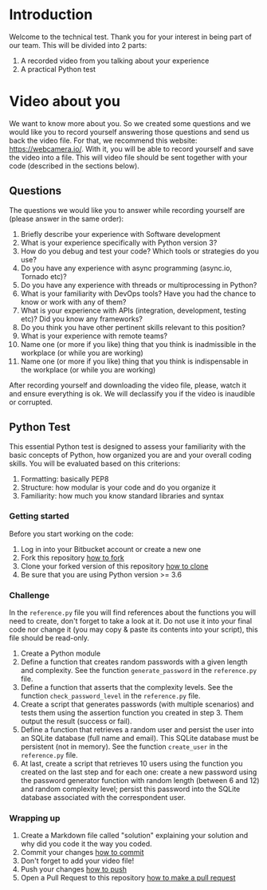 # Introduction
Welcome to the technical test. Thank you for your interest in being part of our team. This will be divided into 2 parts:

1. A recorded video from you talking about your experience
2. A practical Python test

# Video about you
We want to know more about you. So we created some questions and we would like you to record yourself answering those questions and send us back the video file. For that, we recommend this website: https://webcamera.io/. With it, you will be able to record yourself and save the video into a file. This will video file should be sent together with your code (described in the sections below).

## Questions
The questions we would like you to answer while recording yourself are (please answer in the same order):

1. Briefly describe your experience with Software development
2. What is your experience specifically with Python version 3?
3. How do you debug and test your code? Which tools or strategies do you use?
5. Do you have any experience with async programming (async.io, Tornado etc)?
6. Do you have any experience with threads or multiprocessing in Python?
7. What is your familiarity with DevOps tools? Have you had the chance to know or work with any of them?
8. What is your experience with APIs (integration, development, testing etc)? Did you know any frameworks?
9. Do you think you have other pertinent skills relevant to this position?
10. What is your experience with remote teams?
11. Name one (or more if you like) thing that you think is inadmissible in the workplace (or while you are working)
12. Name one (or more if you like) thing that you think is indispensable in the workplace (or while you are working)

After recording yourself and downloading the video file, please, watch it and ensure everything is ok. We will declassify you if the video is inaudible or corrupted.

## Python Test
This essential Python test is designed to assess your familiarity with the basic concepts of Python, how organized you are and your overall coding skills. You will be evaluated based on this criterions:

1. Formatting: basically PEP8
2. Structure: how modular is your code and do you organize it
3. Familiarity: how much you know standard libraries and syntax

### Getting started
Before you start working on the code:

1. Log in into your Bitbucket account or create a new one
2. Fork this repository [how to fork](https://confluence.atlassian.com/bitbucket/forking-a-repository-221449527.html)
3. Clone your forked version of this repository [how to clone](https://confluence.atlassian.com/bitbucket/clone-a-repository-223217891.html)
4. Be sure that you are using Python version >= 3.6

### Challenge
In the `reference.py` file you will find references about the functions you will need to create, don't forget to take a look at it. Do not use it into your final code nor change it (you may copy & paste its contents into your script), this file should be read-only.

1. Create a Python module
2. Define a function that creates random passwords with a given length and complexity. See the function `generate_password` in the `reference.py` file.
3. Define a function that asserts that the complexity levels. See the function `check_password_level` in the `reference.py` file.
4. Create a script that generates passwords (with multiple scenarios) and tests them using the assertion function you created in step 3. Them output the result (success or fail).
5. Define a function that retrieves a random user and persist the user into an SQLite database (full name and email). This SQLite database must be persistent (not in memory). See the function `create_user` in the `reference.py` file.
6. At last, create a script that retrieves 10 users using the function you created on the last step and for each one: create a new password using the password generator function with random length (between 6 and 12) and random complexity level; persist this password into the SQLite database associated with the correspondent user.

### Wrapping up
1. Create a Markdown file called "solution" explaining your solution and why did you code it the way you coded.
2. Commit your changes [how to commit](https://confluence.atlassian.com/get-started-with-bitbucket/push-code-to-bitbucket-861185309.html)
3. Don't forget to add your video file!
4. Push your changes [how to push](https://confluence.atlassian.com/get-started-with-bitbucket/push-code-to-bitbucket-861185309.html)
5. Open a Pull Request to this repository [how to make a pull request](https://www.atlassian.com/git/tutorials/making-a-pull-request)

